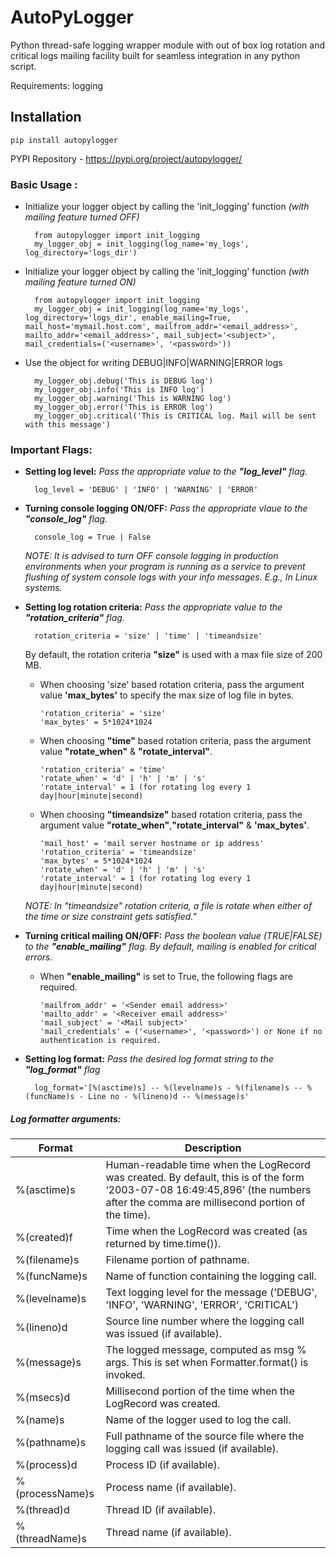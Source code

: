 # AutoPyLogger

Python thread-safe logging wrapper module with out of box log rotation and critical logs mailing facility built for seamless integration in any python script.

Requirements: logging


## Installation

    pip install autopylogger 

PYPI Repository - https://pypi.org/project/autopylogger/


### Basic Usage :

- Initialize your logger object by calling the 'init_logging' function *(with mailing feature turned OFF)*

        from autopylogger import init_logging
        my_logger_obj = init_logging(log_name='my_logs', log_directory='logs_dir')

- Initialize your logger object by calling the 'init_logging' function *(with mailing feature turned ON)*

        from autopylogger import init_logging
        my_logger_obj = init_logging(log_name='my_logs', log_directory='logs_dir', enable_mailing=True, mail_host='mymail.host.com', mailfrom_addr='<email_address>', mailto_addr='<email_address>', mail_subject='<subject>', mail_credentials=('<username>', '<password>'))


- Use the object for writing DEBUG|INFO|WARNING|ERROR logs

        my_logger_obj.debug('This is DEBUG log')
        my_logger_obj.info('This is INFO log')
        my_logger_obj.warning('This is WARNING log')
        my_logger_obj.error('This is ERROR log')
        my_logger_obj.critical('This is CRITICAL log. Mail will be sent with this message')

### Important Flags:

- **Setting log level:** *Pass the appropriate value to the **"log_level"** flag.*

        log_level = 'DEBUG' | 'INFO' | 'WARNING' | 'ERROR'

- **Turning console logging ON/OFF:** *Pass the appropriate vlaue to the **"console_log"** flag.*

        console_log = True | False
    
    *NOTE: It is advised to turn OFF console logging in production environments when your program is running as a service to  prevent flushing of system console logs with your info messages. E.g., In Linux systems.*
    
- **Setting log rotation criteria:** *Pass the appropriate value to the **"rotation_criteria"** flag.*

        rotation_criteria = 'size' | 'time' | 'timeandsize'

  By default, the rotation criteria **"size"** is used with a max file size of 200 MB.
  
  - When choosing 'size' based rotation criteria, pass the argument value **'max_bytes'** to specify the max size of log file in bytes.

        'rotation_criteria' = 'size'
        'max_bytes' = 5*1024*1024

  - When choosing **"time"** based rotation criteria, pass the argument value **"rotate_when"** & **"rotate_interval"**.

        'rotation_criteria' = 'time'
        'rotate_when' = 'd' | 'h' | 'm' | 's'
        'rotate_interval' = 1 (for rotating log every 1 day|hour|minute|second)
  
  - When choosing **"timeandsize"** based rotation criteria, pass the argument value **"rotate_when"**,**"rotate_interval"** & **'max_bytes'**.
        
        'mail_host' = 'mail server hostname or ip address'
        'rotation_criteria' = 'timeandsize'
        'max_bytes' = 5*1024*1024
        'rotate_when' = 'd' | 'h' | 'm' | 's'
        'rotate_interval' = 1 (for rotating log every 1 day|hour|minute|second)
        
  *NOTE: In "timeandsize" rotation criteria, a file is rotate when either of the time or size constraint gets satisfied."*
  
  
- **Turning critical mailing ON/OFF:** *Pass the boolean value (TRUE|FALSE) to the **"enable_mailing"** flag. By default, mailing is enabled for critical errors.*
   
  - When **"enable_mailing"** is set to True, the following flags are required. 

        'mailfrom_addr' = '<Sender email address>'
        'mailto_addr' = '<Receiver email address>'
        'mail_subject' = '<Mail subject>'
        'mail_credentials' = ('<username>', '<password>') or None if no authentication is required.
  

- **Setting log format:** *Pass the desired log format string to the **"log_format"** flag*

        log_format='[%(asctime)s] -- %(levelname)s - %(filename)s -- %(funcName)s - Line no - %(lineno)d -- %(message)s'

##### Log formatter arguments:
   
| Format | Description |
| ------ | ------ |
| %(asctime)s | Human-readable time when the LogRecord was created. By default, this is of the form ‘2003-07-08 16:49:45,896’ (the numbers after the comma are millisecond portion of the time). |
| %(created)f | Time when the LogRecord was created (as returned by time.time()). |
| %(filename)s | Filename portion of pathname. |
| %(funcName)s | Name of function containing the logging call. |
| %(levelname)s | Text logging level for the message ('DEBUG', 'INFO', 'WARNING', 'ERROR', 'CRITICAL') |
| %(lineno)d | Source line number where the logging call was issued (if available). |
| %(message)s | The logged message, computed as msg % args. This is set when Formatter.format() is invoked.|
| %(msecs)d | Millisecond portion of the time when the LogRecord was created. |
| %(name)s | Name of the logger used to log the call. |
| %(pathname)s | Full pathname of the source file where the logging call was issued (if available). |
| %(process)d | Process ID (if available). |
| %(processName)s | Process name (if available). |
| %(thread)d | Thread ID (if available). |
| %(threadName)s | Thread name (if available). |


